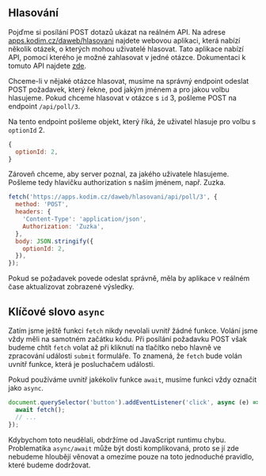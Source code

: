 ## Hlasování

Pojďme si posílání POST dotazů ukázat na reálném API. Na adrese [apps.kodim.cz/daweb/hlasovani](https://apps.kodim.cz/daweb/hlasovani) najdete webovou aplikaci, která nabízí několik otázek, o kterých mohou uživatelé hlasovat. Tato aplikace nabízí API, pomocí kterého je možné zahlasovat v jedné otázce. Dokumentaci k tomuto API najdete [zde](https://apps.kodim.cz/daweb/hlasovani/docs).

Chceme-li v nějaké otázce hlasovat, musíme na správný endpoint odeslat POST požadavek, který řekne, pod jakým jménem a pro jakou volbu hlasujeme. Pokud chceme hlasovat v otázce s `id` 3, pošleme POST na endpoint `/api/poll/3`.

Na tento endpoint pošleme objekt, který říká, že uživatel hlasuje pro volbu s `optionId` 2.

```js
{
  optionId: 2,
}
```

Zároveň chceme, aby server poznal, za jakého uživatele hlasujeme. Pošleme tedy hlavičku authorization s naším jménem, např. Zuzka.

```js
fetch('https://apps.kodim.cz/daweb/hlasovani/api/poll/3', {
  method: 'POST',
  headers: {
    'Content-Type': 'application/json',
    Authorization: 'Zuzka',
  },
  body: JSON.stringify({
    optionId: 2,
  }),
});
```

Pokud se požadavek povede odeslat správně, měla by aplikace v reálném čase aktualizovat zobrazené výsledky.

## Klíčové slovo `async`

Zatím jsme ještě funkci `fetch` nikdy nevolali uvnitř žádné funkce. Volání jsme vždy měli na samotném začátku kódu. Při posílání požadavku POST však budeme chtít `fetch` volat až při kliknutí na tlačítko nebo hlavně ve zpracování události `submit` formuláře. To znamená, že `fetch` bude volán uvnitř funkce, která je posluchačem události.

Pokud používáme uvnitř jakékoliv funkce `await`, musíme funkci vždy označit jako `async`.

```js
document.querySelector('button').addEventListener('click', async (e) => {
  await fetch();
  // ...
});
```

Kdybychom toto neudělali, obdržíme od JavaScript runtimu chybu. Problematika `async/await` může být dosti komplikovaná, proto se jí zde nebudeme hloubějí věnovat a omezíme pouze na toto jednoduché pravidlo, které budeme dodržovat.
